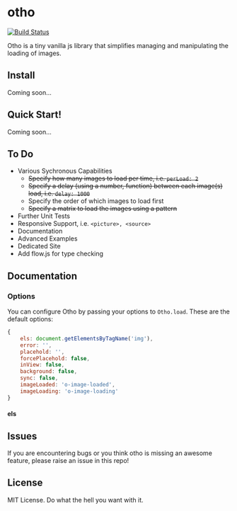 # otho

[![Build Status](https://travis-ci.org/fulhamcrazy/otho.svg?branch=master)](https://travis-ci.org/fulhamcrazy/otho)

Otho is a tiny vanilla js library that simplifies managing and manipulating the loading of images.


## Install

Coming soon...


## Quick Start!

Coming soon...


## To Do

* Various Sychronous Capabilities
    * ~~Specify how many images to load per time, i.e. `perLoad: 2`~~
    * ~~Specify a delay (using a number, function) between each image(s) load, i.e. `delay: 1000`~~
    * Specify the order of which images to load first
    * ~~Specify a matrix to load the images using a pattern~~
* Further Unit Tests
* Responsive Support, i.e. `<picture>, <source>`
* Documentation
* Advanced Examples
* Dedicated Site
* Add flow.js for type checking


## Documentation

### Options

You can configure Otho by passing your options to `Otho.load`. These are the default options:

```js
{
    els: document.getElementsByTagName('img'),
    error: '',
    placehold: '',
    forcePlacehold: false,
    inView: false,
    background: false,
    sync: false,
    imageLoaded: 'o-image-loaded',
    imageLoading: 'o-image-loading'
}
```

#### els


## Issues

If you are encountering bugs or you think otho is missing an awesome feature, please raise an issue in this repo! 


## License

MIT License. Do what the hell you want with it.

